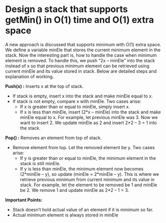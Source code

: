 # Design a stack that supports getMin() in O(1) time and O(1) extra space
A new approach is discussed that supports minimum with O(1) extra space. We define a variable minEle that stores the current minimum element in the stack. Now the interesting part is, how to handle the case when minimum element is removed. To handle this, we push “2x – minEle” into the stack instead of x so that previous minimum element can be retrieved using current minEle and its value stored in stack. Below are detailed steps and explanation of working.


**Push(x) :** Inserts x at the top of stack.  
- If stack is empty, insert x into the stack and make minEle equal to x.
- If stack is not empty, compare x with minEle. Two cases arise:
    - If x is greater than or equal to minEle, simply insert x.
    - If x is less than minEle, insert (2\*x – minEle) into the stack and make minEle equal to x. For example, let previous minEle was 3. Now we want to insert 2. We update minEle as 2 and insert 2*2 – 3 = 1 into the stack.


**Pop() :** Removes an element from top of stack. 
- Remove element from top. Let the removed element be y. Two cases arise:
    - If y is greater than or equal to minEle, the minimum element in the stack is still minEle.
    - If y is less than minEle, the minimum element now becomes (2\*minEle – y), so update (minEle = 2\*minEle – y). This is where we retrieve previous minimum from current minimum and its value in stack. For example, let the element to be removed be 1 and minEle be 2. We remove 1 and update minEle as 2*2 – 1 = 3.

**Important Points:** 
- Stack doesn’t hold actual value of an element if it is minimum so far.
- Actual minimum element is always stored in minEle